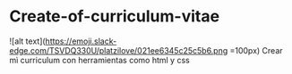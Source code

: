 # Create-of-curriculum-vitae
![alt text](https://emoji.slack-edge.com/TSVDQ330U/platzilove/021ee6345c25c5b6.png =100px)
Crear mì curriculum con herramientas como html y css 

